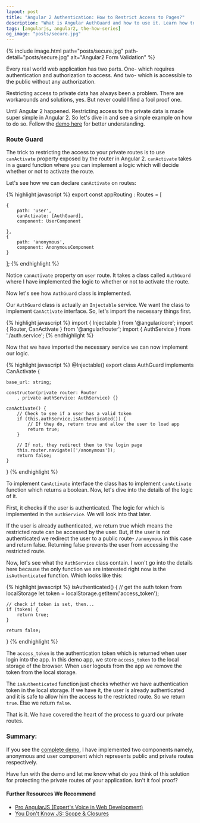 ```yaml
---
layout: post
title: "Angular 2 Authentication: How to Restrict Access to Pages?"
description: "What is Angular AuthGuard and how to use it. Learn how to restrict anonymous users from accessing restricted pages in your application using Angular 2 Authentication."
tags: [angularjs, angular2, the-how-series]
og_image: "posts/secure.jpg"
---
```


{% include image.html path="posts/secure.jpg" path-detail="posts/secure.jpg" alt="Angular2 Form Validation" %}


Every real world web application has two parts. One- which requires authentication and authorization to access. And two- which is accessible to the public without any authorization.

Restricting access to private data has always been a problem. There are workarounds and solutions, yes. But never could I find a fool proof one.

Until Angular 2 happened. Restricting access to the private data is made super simple in Angular 2. So let's dive in and see a simple example on how to do so. Follow the [demo here](https://embed.plnkr.co/H8ogMZsZTjL0dGw8qdud/) for better understanding.

### Route Guard
The trick to restricting the access to your private routes is to use `canActivate` property exposed by the router in Angular 2. `canActivate` takes in a guard function where you can implement a logic which will decide whether or not to activate the route.

Let's see how we can declare `canActivate` on routes:


{% highlight javascript %}
export const appRouting : Routes = [

    {
        path: 'user',
        canActivate: [AuthGuard],
        component: UserComponent
    
    },
    {
        path: 'anonymous',
        component: AnonymousComponent
    }

];
{% endhighlight %}


Notice `canActivate` property on `user` route. It takes a class called `AuthGuard` where I have implemented the logic to whether or not to activate the route.

Now let's see how `AuthGuard` class is implemented.

Our `AuthGuard` class is actually an `Injectable` service. We want the class to implement `CanActivate` interface. So, let's import the necessary things first.


{% highlight javascript %}
import { Injectable } from '@angular/core';
import { Router, CanActivate } from '@angular/router';
import { AuthService } from './auth.service';
{% endhighlight %}


Now that we have imported the necessary service we can now implement our logic.


{% highlight javascript %}
@Injectable()
export class AuthGuard implements CanActivate {

    base_url: string;

    constructor(private router: Router
        , private authService: AuthService) {}

    canActivate() {
        // Check to see if a user has a valid token
        if (this.authService.isAuthenticated()) {
            // If they do, return true and allow the user to load app
            return true;
        }

        // If not, they redirect them to the login page
        this.router.navigate(['/anonymous']);
        return false;
    }


}
{% endhighlight %}


To implement `CanActivate` interface the class has to implement `canActivate` function which returns a boolean. Now, let's dive into the details of the logic of it.

First, it checks if the user is authenticated. The logic for which is implemented in the `authService`. We will look into that later.

If the user is already authenticated, we return true which means the restricted route can be accessed by the user. But, if the user is not authenticated we redirect the user to a public route- `/anonymous` in this case and return false. Returning false prevents the user from accessing the restricted route.


Now, let's see what the `AuthService` class contain. I won't go into the details here because the only function we are interested right now is the `isAuthenticated` function. Which looks like this:


{% highlight javascript %}
isAuthenticated() {
    // get the auth token from localStorage
    let token = localStorage.getItem('access_token');

    // check if token is set, then...
    if (token) {
        return true;
    }

    return false;
}
{% endhighlight %}


The `access_token` is the authentication token which is returned when user login into the app. In this demo app, we store `access_token` to the local storage of the browser. When user logouts from the app we remove the token from the local storage.

The `isAuthenticated` function just checks whether we have authentication token in the local storage. If we have it, the user is already authenticated and it is safe to allow him the access to the restricted route. So we return `true`. Else we return `false`.

That is it. We have covered the heart of the process to guard our private routes.

### Summary:
If you see the [complete demo](https://embed.plnkr.co/H8ogMZsZTjL0dGw8qdud/), I have implemented two components namely, anonymous and user component which represents public and private routes respectively.

Have fun with the demo and let me know what do you think of this solution for protecting the private routes of your application. Isn't it fool proof?


#### Further Resources We Recommend

- [Pro AngularJS (Expert's Voice in Web Development)](https://amzn.to/3csc4EM)
- [You Don't Know JS: Scope & Closures](https://amzn.to/2Idk9iz)